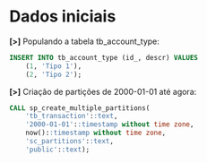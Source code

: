 # Dados iniciais

**[>]** Populando a tabela tb_account_type:
```sql
INSERT INTO tb_account_type (id_, descr) VALUES 
    (1, 'Tipo 1'),
    (2, 'Tipo 2');
``` 

**[>]** Criação de partições de 2000-01-01 até agora:
```sql
CALL sp_create_multiple_partitions(
    'tb_transaction'::text,
    '2000-01-01'::timestamp without time zone,
    now()::timestamp without time zone,
    'sc_partitions'::text,
    'public'::text);
``` 